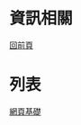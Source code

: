 # 資訊相關   
[回前頁](https://sggsdatafornehs.github.io/post/sources)
# 列表
[網頁基礎](https://sggsdatafornehs.github.io/post/sources/info/web_basic)  
